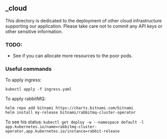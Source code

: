 ## _cloud
This directory is dedicated to the deployment of other cloud infrastructure supporting our application.
Please take care not to commit any API keys or other sensitive information.

### TODO:
- See if you can allocate more resources to the poor pods.

### Useful commands

To apply ingress:

`kubectl apply -f ingress.yaml`

To apply rabbitMQ:

`helm repo add bitnami https://charts.bitnami.com/bitnami` \
`helm install my-release bitnami/rabbitmq-cluster-operator`

To see his status:
`kubectl get deploy -w --namespace default -l app.kubernetes.io/name=rabbitmq-cluster-operator,app.kubernetes.io/instance=rabbit-release`